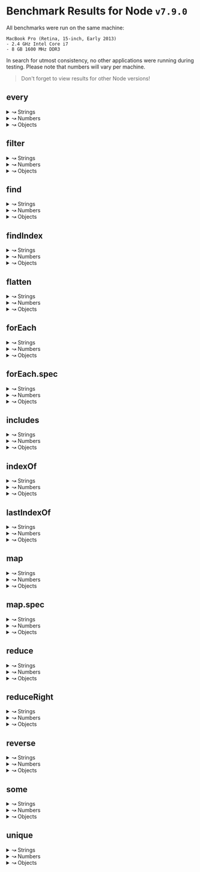# Benchmark Results for Node `v7.9.0`

All benchmarks were run on the same machine:

```
MacBook Pro (Retina, 15-inch, Early 2013)
- 2.4 GHz Intel Core i7
- 8 GB 1600 MHz DDR3
```

In search for utmost consistency, no other applications were running during testing. Please note that numbers will vary per machine.

> Don't forget to view results for other Node versions!


## every

<details>
<summary>↝ Strings</summary>

```
  native
  @arr/every
```
</details>

<details>
<summary>↝ Numbers</summary>

```
  native
  @arr/every
```
</details>

<details>
<summary>↝ Objects</summary>

```
  native
  @arr/every
```
</details>


## filter

<details>
<summary>↝ Strings</summary>

```
  native
  @arr/filter
```
</details>

<details>
<summary>↝ Numbers</summary>

```
  native
  @arr/filter
```
</details>

<details>
<summary>↝ Objects</summary>

```
  native
  @arr/filter
```
</details>


## find

<details>
<summary>↝ Strings</summary>

```
  native
  @arr/find
```
</details>

<details>
<summary>↝ Numbers</summary>

```
  native
  @arr/find
```
</details>

<details>
<summary>↝ Objects</summary>

```
  native
  @arr/find
```
</details>


## findIndex

<details>
<summary>↝ Strings</summary>

```
  native
  @arr/findIndex
```
</details>

<details>
<summary>↝ Numbers</summary>

```
  native
  @arr/findIndex
```
</details>

<details>
<summary>↝ Objects</summary>

```
  native
  @arr/findIndex
```
</details>


## flatten

<details>
<summary>↝ Strings</summary>

```
  native
  @arr/flatten
```
</details>

<details>
<summary>↝ Numbers</summary>

```
  native
  @arr/flatten
```
</details>

<details>
<summary>↝ Objects</summary>

```
  native
  @arr/flatten
```
</details>


## forEach

<details>
<summary>↝ Strings</summary>

```
  native
  @arr/forEach
```
</details>

<details>
<summary>↝ Numbers</summary>

```
  native
  @arr/forEach
```
</details>

<details>
<summary>↝ Objects</summary>

```
  native
  @arr/forEach
```
</details>


## forEach.spec

<details>
<summary>↝ Strings</summary>

```
  native
  @arr/forEach.spec
```
</details>

<details>
<summary>↝ Numbers</summary>

```
  native
  @arr/forEach.spec
```
</details>

<details>
<summary>↝ Objects</summary>

```
  native
  @arr/forEach.spec
```
</details>


## includes

<details>
<summary>↝ Strings</summary>

```
  native
  @arr/includes
```
</details>

<details>
<summary>↝ Numbers</summary>

```
  native
  @arr/includes
```
</details>

<details>
<summary>↝ Objects</summary>

```
  native
  @arr/includes
```
</details>


## indexOf

<details>
<summary>↝ Strings</summary>

```
  native
  @arr/indexOf
```
</details>

<details>
<summary>↝ Numbers</summary>

```
  native
  @arr/indexOf
```
</details>

<details>
<summary>↝ Objects</summary>

```
  native
  @arr/indexOf
```
</details>


## lastIndexOf

<details>
<summary>↝ Strings</summary>

```
  native
  @arr/lastIndexOf
```
</details>

<details>
<summary>↝ Numbers</summary>

```
  native
  @arr/lastIndexOf
```
</details>

<details>
<summary>↝ Objects</summary>

```
  native
  @arr/lastIndexOf
```
</details>


## map

<details>
<summary>↝ Strings</summary>

```
  native
  @arr/map
```
</details>

<details>
<summary>↝ Numbers</summary>

```
  native
  @arr/map
```
</details>

<details>
<summary>↝ Objects</summary>

```
  native
  @arr/map
```
</details>


## map.spec

<details>
<summary>↝ Strings</summary>

```
  native
  @arr/map.spec
```
</details>

<details>
<summary>↝ Numbers</summary>

```
  native
  @arr/map.spec
```
</details>

<details>
<summary>↝ Objects</summary>

```
  native
  @arr/map.spec
```
</details>


## reduce

<details>
<summary>↝ Strings</summary>

```
  native
  @arr/reduce
```
</details>

<details>
<summary>↝ Numbers</summary>

```
  native
  @arr/reduce
```
</details>

<details>
<summary>↝ Objects</summary>

```
  native
  @arr/reduce
```
</details>


## reduceRight

<details>
<summary>↝ Strings</summary>

```
  native
  @arr/reduceRight
```
</details>

<details>
<summary>↝ Numbers</summary>

```
  native
  @arr/reduceRight
```
</details>

<details>
<summary>↝ Objects</summary>

```
  native
  @arr/reduceRight
```
</details>


## reverse

<details>
<summary>↝ Strings</summary>

```
  native
  @arr/reverse
```
</details>

<details>
<summary>↝ Numbers</summary>

```
  native
  @arr/reverse
```
</details>

<details>
<summary>↝ Objects</summary>

```
  native
  @arr/reverse
```
</details>


## some

<details>
<summary>↝ Strings</summary>

```
  native
  @arr/some
```
</details>

<details>
<summary>↝ Numbers</summary>

```
  native
  @arr/some
```
</details>

<details>
<summary>↝ Objects</summary>

```
  native
  @arr/some
```
</details>


## unique

<details>
<summary>↝ Strings</summary>

```
  native
  @arr/unique
```
</details>

<details>
<summary>↝ Numbers</summary>

```
  native
  @arr/unique
```
</details>

<details>
<summary>↝ Objects</summary>

```
  native
  @arr/unique
```
</details>
